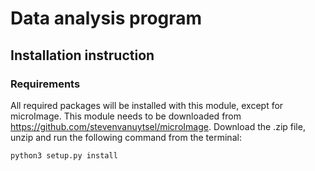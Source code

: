 # Data analysis program
## Installation instruction
### Requirements
All required packages will be installed with this module, except for microImage. This module needs to be downloaded from https://github.com/stevenvanuytsel/microImage. Download the .zip file, unzip and run the following command from the terminal: 
``` 
python3 setup.py install
```